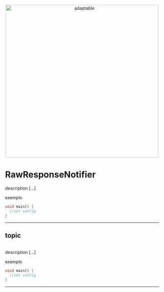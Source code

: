 <p align="center">
   <img src="https://user-images.githubusercontent.com/66264766/157141908-c8a760f7-6e13-4046-90f6-9243f698062b.png" alt="adaptable" width="500"/>
</p>

# RawResponseNotifier

description [...]

exemplo

```dart
void main() {
  //set config
}
```
---
## topic
<br>
description [...]

<br>

exemplo

```dart
void main() {
  //set config
}

```
---
